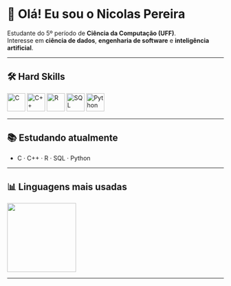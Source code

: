 # 👋 Olá! Eu sou o Nicolas Pereira

Estudante do 5º período de **Ciência da Computação (UFF)**.  
Interesse em **ciência de dados**, **engenharia de software** e **inteligência artificial**.

---

## 🛠️ Hard Skills

<p align="left">
  <img height="42" alt="C" src="https://cdn.jsdelivr.net/gh/devicons/devicon@latest/icons/c/c-original.svg"/>
  <img height="42" alt="C++" src="https://cdn.jsdelivr.net/gh/devicons/devicon@latest/icons/cplusplus/cplusplus-original.svg"/>
  <img height="42" alt="R" src="https://cdn.jsdelivr.net/gh/devicons/devicon@latest/icons/r/r-original.svg"/>
  <img height="42" alt="SQL" src="https://cdn.jsdelivr.net/gh/devicons/devicon@latest/icons/mysql/mysql-original.svg"/>
  <img height="42" alt="Python" src="https://cdn.jsdelivr.net/gh/devicons/devicon@latest/icons/python/python-original.svg"/>
</p>

---

## 📚 Estudando atualmente
- C · C++ · R · SQL · Python

---

## 📊 Linguagens mais usadas
<!-- Mostra C, C++, R, SQL (evita esconder Python/R/SQL) -->
<p>
  <img height="160" src="https://github-readme-stats.vercel.app/api/top-langs?username=NicolasPMA&layout=compact&langs_count=6&hide=html,css,scss,blade,batchfile,shell,dockerfile,jupyter%20notebook&theme=algolia"/>
</p>

---
